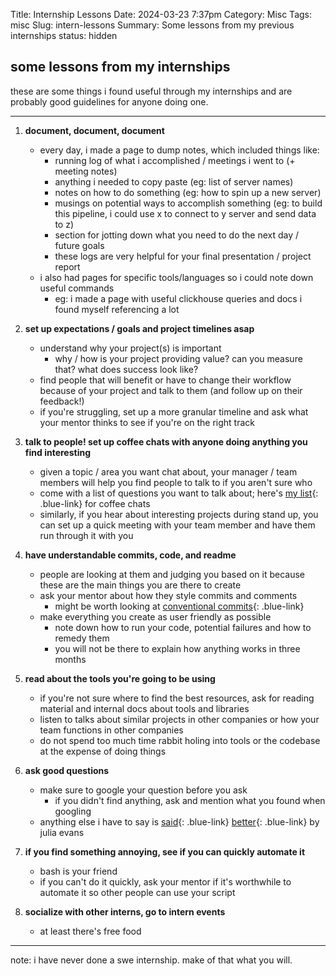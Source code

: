 Title: Internship Lessons
Date: 2024-03-23 7:37pm
Category: Misc
Tags: misc
Slug: intern-lessons
Summary: Some lessons from my previous internships
status: hidden

## some lessons from my internships

these are some things i found useful through my internships and are probably good guidelines for anyone doing one.


---

1. **document, document, document**
    - every day, i made a page to dump notes, which included things like:
        - running log of what i accomplished / meetings i went to (+ meeting notes)
        - anything i needed to copy paste (eg: list of server names)
        - notes on how to do something (eg: how to spin up a new server)
        - musings on potential ways to accomplish something (eg: to build this pipeline, i could use x to connect to y server and send data to z)
        - section for jotting down what you need to do the next day / future goals
        - these logs are very helpful for your final presentation / project report
    - i also had pages for specific tools/languages so i could note down useful commands
        - eg: i made a page with useful clickhouse queries and docs i found myself referencing a lot
  
2. **set up expectations / goals and project timelines asap**
    - understand why your project(s) is important
        - why / how is your project providing value? can you measure that? what does success look like?
    - find people that will benefit or have to change their workflow because of your project and talk to them (and follow up on their feedback!)
    - if you're struggling, set up a more granular timeline and ask what your mentor thinks to see if you're on the right track
   
3. **talk to people! set up coffee chats with anyone doing anything you find interesting**
    - given a topic / area you want chat about, your manager / team members will help you find people to talk to if you aren't sure who
    - come with a list of questions you want to talk about; here's [my list](https://docs.google.com/spreadsheets/d/1WzSHwv_hTlsfgAC48OTBDUfOw5NFwRwygPLtYjf2DY4/){: .blue-link} for coffee chats
    - similarly, if you hear about interesting projects during stand up, you can set up a quick meeting with your team member and have them run through it with you 
  
4. **have understandable commits, code, and readme**
    - people are looking at them and judging you based on it because these are the main things you are there to create
    - ask your mentor about how they style commits and comments
        - might be worth looking at [conventional commits](https://www.conventionalcommits.org/en/v1.0.0/){: .blue-link}
    - make everything you create as user friendly as possible
        - note down how to run your code, potential failures and how to remedy them
        - you will not be there to explain how anything works in three months

5. **read about the tools you're going to be using**
    - if you're not sure where to find the best resources, ask for reading material and internal docs about tools and libraries
    - listen to talks about similar projects in other companies or how your team functions in other companies
    - do not spend too much time rabbit holing into tools or the codebase at the expense of doing things 

6. **ask good questions**
    - make sure to google your question before you ask
        - if you didn't find anything, ask and mention what you found when googling 
    - anything else i have to say is [said](https://jvns.ca/blog/good-questions/){: .blue-link} [better](https://jvns.ca/blog/2021/10/21/how-to-get-useful-answers-to-your-questions/){: .blue-link} by julia evans

7. **if you find something annoying, see if you can quickly automate it**
    - bash is your friend
    - if you can't do it quickly, ask your mentor if it's worthwhile to automate it so other people can use your script

8. **socialize with other interns, go to intern events**
    - at least there's free food

---

note: i have never done a swe internship. make of that what you will.